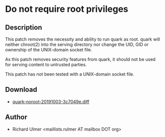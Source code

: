Do not require root privileges
==============================

Description
-----------
This patch removes the necessity and ability to run quark as root. quark
will neither chroot(2) into the serving directory nor change the UID,
GID or ownership of the UNIX-domain socket file.

As this patch removes security features from quark, it should not be
used for serving content to untrusted parties.

This patch has not been tested with a UNIX-domain socket file.

Download
--------
* [quark-noroot-20191003-3c7049e.diff](quark-noroot-20191003-3c7049e.diff)

Author
------
* Richard Ulmer <maillists.rulmer AT mailbox DOT org>
